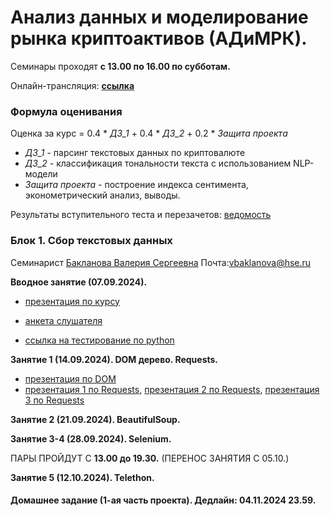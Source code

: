 # Анализ данных и моделирование рынка криптоактивов (АДиМРК).

Семинары проходят __с 13.00 по 16.00 по субботам.__

Онлайн-трансляция: __[ссылка](https://my.mts-link.ru/event/2064294388/672849968)__

### Формула оценивания
Oценка за курс = 0.4 * _ДЗ_1_ + 0.4 * _ДЗ_2_ + 0.2 * _Защита проекта_

* _ДЗ_1_ - парсинг текстовых данных по криптовалюте
* _ДЗ_2_ - классификация тональности текста с использованием NLP-модели
* _Защита проекта_ - построение индекса сентимента, эконометрический анализ, выводы.

Результаты вступительного теста и перезачетов:
[ведомость](https://docs.google.com/spreadsheets/d/1tO1DFO9jWD3aA2TlmVm6v2GLN02-NqEyb9KLnYn7Dak/edit?usp=sharing)

### Блок 1. Cбор текстовых данных

Семинарист [Бакланова Валерия Сергеевна](https://www.hse.ru/org/persons/190875825/) 
Почта:vbaklanova@hse.ru

__Вводное занятие (07.09.2024).__

* [презентация по курсу](https://github.com/Bakibak/cryptoDS/blob/main/Презентации/Intro%20по%20курсу%20АДиМРК.pdf)

* [анкета слушателя](https://forms.gle/VLf7GxGtbME9T5437)

* [ссылка на тестирование по python](https://contest.yandex.ru/contest/45644/enter/)

__Занятие 1 (14.09.2024). DOM дерево. Requests.__

* [презентация по DOM](https://github.com/Bakibak/cryptoDS/blob/main/%D0%9F%D1%80%D0%B5%D0%B7%D0%B5%D0%BD%D1%82%D0%B0%D1%86%D0%B8%D0%B8/1.%20DOM%20%D0%B4%D0%B5%D1%80%D0%B5%D0%B2%D0%BE%20HTML.pdf)
* [презентация 1 по Requests](https://github.com/Bakibak/cryptoDS/blob/main/%D0%9F%D1%80%D0%B5%D0%B7%D0%B5%D0%BD%D1%82%D0%B0%D1%86%D0%B8%D0%B8/2.1.%20Requests.pdf), 
[презентация 2 по Requests](https://github.com/Bakibak/cryptoDS/blob/main/%D0%9F%D1%80%D0%B5%D0%B7%D0%B5%D0%BD%D1%82%D0%B0%D1%86%D0%B8%D0%B8/2.2.%20Requests.pdf),
[презентация 3 по Requests](https://github.com/Bakibak/cryptoDS/blob/main/%D0%9F%D1%80%D0%B5%D0%B7%D0%B5%D0%BD%D1%82%D0%B0%D1%86%D0%B8%D0%B8/2.3.%20Requests.pdf)

__Занятие 2 (21.09.2024). BeautifulSoup.__

__Занятие 3-4 (28.09.2024). Selenium.__

ПАРЫ ПРОЙДУТ С __13.00 до 19.30.__ (ПЕРЕНОС ЗАНЯТИЯ С 05.10.)

__Занятие 5 (12.10.2024). Telethon.__

#### Домашнее задание (1-ая часть проекта). Дедлайн: 04.11.2024 23.59.


